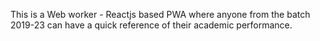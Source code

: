 This is a Web worker - Reactjs based PWA where anyone from the batch 2019-23 can have a quick reference of their academic performance.

